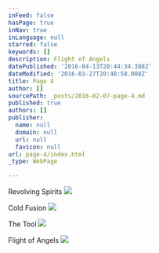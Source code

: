 ```yaml
---
inFeed: false
hasPage: true
inNav: true
inLanguage: null
starred: false
keywords: []
description: Flight of Angels
datePublished: '2016-04-13T20:44:34.388Z'
dateModified: '2016-03-27T20:40:58.008Z'
title: Page 4
author: []
sourcePath: _posts/2016-02-07-page-4.md
published: true
authors: []
publisher:
  name: null
  domain: null
  url: null
  favicon: null
url: page-4/index.html
_type: WebPage

---
```

Revolving Spirits
![](https://the-grid-user-content.s3-us-west-2.amazonaws.com/9406d304-60f0-4cc0-9f52-d6fac4357432.jpg)

Cold Fusion
![](https://the-grid-user-content.s3-us-west-2.amazonaws.com/3e78c8a6-a393-4f98-9fe9-e49cb035cccb.jpg)

The Tool
![](https://the-grid-user-content.s3-us-west-2.amazonaws.com/6f7281d7-75a0-4de7-87f1-ebbf4839aea3.jpg)

Flight of Angels
![](https://s3-us-west-2.amazonaws.com/the-grid-img/p/fb03910fb5ef19c82956d0b3e8d16d44040548a5.png)